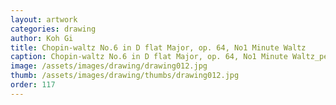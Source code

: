 ```yaml
---
layout: artwork
categories: drawing
author: Koh Gi
title: Chopin-waltz No.6 in D flat Major, op. 64, No1 Minute Waltz
caption: Chopin-waltz No.6 in D flat Major, op. 64, No1 Minute Waltz_pencil on paper_29x42cm_2015
image: /assets/images/drawing/drawing012.jpg
thumb: /assets/images/drawing/thumbs/drawing012.jpg
order: 117
---
```

